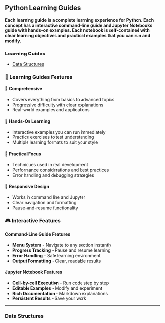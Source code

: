 ## Python Learning Guides
**Each learning guide is a complete learning experience for Python. Each concept has a interactive command-line guide and Jupyter Notebooks guide with hands-on examples. Each notebook is self-contained with clear learning objectives and practical examples that you can run and modify.**

### Learning Guides
- [Data Structures](https://github.com/How-To-Python/Data-Structures/blob/main/README.md)

### 🌟 Learning Guides Features

#### 🎯 Comprehensive
- Covers everything from basics to advanced topics
- Progressive difficulty with clear explanations
- Real-world examples and applications

#### 🔧 Hands-On Learning
- Interactive examples you can run immediately
- Practice exercises to test understanding
- Multiple learning formats to suit your style

#### 🚀 Practical Focus
- Techniques used in real development
- Performance considerations and best practices
- Error handling and debugging strategies

#### 📱 Responsive Design
- Works in command line and Jupyter
- Clear navigation and formatting
- Pause-and-resume functionality

### 🎮 Interactive Features

#### Command-Line Guide Features
- **Menu System** - Navigate to any section instantly
- **Progress Tracking** - Pause and resume learning
- **Error Handling** - Safe learning environment
- **Output Formatting** - Clear, readable results

#### Jupyter Notebook Features
- **Cell-by-cell Execution** - Run code step by step
- **Editable Examples** - Modify and experiment
- **Rich Documentation** - Markdown explanations
- **Persistent Results** - Save your work
------


### Data Structures
